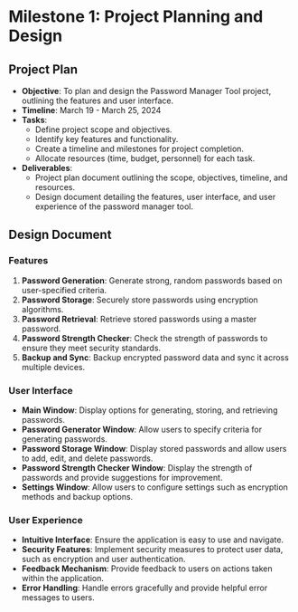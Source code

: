 # Milestone 1: Project Planning and Design

## Project Plan

- **Objective**: To plan and design the Password Manager Tool project, outlining the features and user interface.
- **Timeline**: March 19 - March 25, 2024
- **Tasks**:
  - Define project scope and objectives.
  - Identify key features and functionality.
  - Create a timeline and milestones for project completion.
  - Allocate resources (time, budget, personnel) for each task.
- **Deliverables**:
  - Project plan document outlining the scope, objectives, timeline, and resources.
  - Design document detailing the features, user interface, and user experience of the password manager tool.

## Design Document

### Features

1. **Password Generation**: Generate strong, random passwords based on user-specified criteria.
2. **Password Storage**: Securely store passwords using encryption algorithms.
3. **Password Retrieval**: Retrieve stored passwords using a master password.
4. **Password Strength Checker**: Check the strength of passwords to ensure they meet security standards.
5. **Backup and Sync**: Backup encrypted password data and sync it across multiple devices.

### User Interface

- **Main Window**: Display options for generating, storing, and retrieving passwords.
- **Password Generator Window**: Allow users to specify criteria for generating passwords.
- **Password Storage Window**: Display stored passwords and allow users to add, edit, and delete passwords.
- **Password Strength Checker Window**: Display the strength of passwords and provide suggestions for improvement.
- **Settings Window**: Allow users to configure settings such as encryption methods and backup options.

### User Experience

- **Intuitive Interface**: Ensure the application is easy to use and navigate.
- **Security Features**: Implement security measures to protect user data, such as encryption and user authentication.
- **Feedback Mechanism**: Provide feedback to users on actions taken within the application.
- **Error Handling**: Handle errors gracefully and provide helpful error messages to users.

